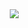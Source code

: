 <div id="header" align="center">
  <img src="https://media.giphy.com/media/RDZo7znAdn2u7sAcWH/giphy.gif"/>
  <img src="https://komarev.com/ghpvc/?username=Cilly00&style=flat-square&color=blue" alt=""/>
</div>
